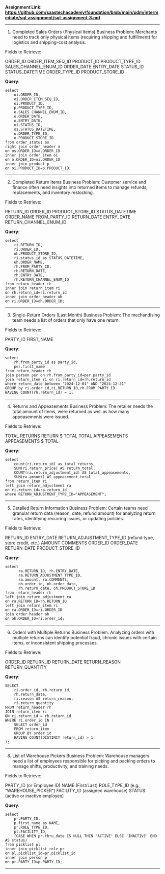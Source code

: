 **Assignment Link: https://github.com/saastechacademy/foundation/blob/main/udm/intermediate/sql-assignment/sql-assignment-3.md**

---

1. Completed Sales Orders (Physical Items)
Business Problem:
Merchants need to track only physical items (requiring shipping and fulfillment) for logistics and shipping-cost analysis.

Fields to Retrieve:

ORDER_ID
ORDER_ITEM_SEQ_ID
PRODUCT_ID
PRODUCT_TYPE_ID
SALES_CHANNEL_ENUM_ID
ORDER_DATE
ENTRY_DATE
STATUS_ID
STATUS_DATETIME
ORDER_TYPE_ID
PRODUCT_STORE_ID

**Query:**

```
select
	oi.ORDER_ID,
	oi.ORDER_ITEM_SEQ_ID,
	oi.PRODUCT_ID,
	p.PRODUCT_TYPE_ID,
	o.SALES_CHANNEL_ENUM_ID,
	o.ORDER_DATE,
	o.ENTRY_DATE,
	oi.STATUS_ID,
	os.STATUS_DATETIME,
	o.ORDER_TYPE_ID,
	o.PRODUCT_STORE_ID
from order_status os
right join order_header o
on os.ORDER_ID=o.ORDER_ID
inner join order_item oi
on o.ORDER_ID=oi.ORDER_ID
inner join product p
on oi.PRODUCT_ID=p.PRODUCT_ID;
```

------------------------------------------------------------------------------

2. Completed Return Items
Business Problem:
Customer service and finance often need insights into returned items to manage refunds, replacements, and inventory restocking.

Fields to Retrieve:

RETURN_ID
ORDER_ID
PRODUCT_STORE_ID
STATUS_DATETIME
ORDER_NAME
FROM_PARTY_ID
RETURN_DATE
ENTRY_DATE
RETURN_CHANNEL_ENUM_ID

**Query:**

```
select
	ri.RETURN_ID,
	ri.ORDER_ID,
	oh.PRODUCT_STORE_ID,
	ri.status_id as STATUS_DATETIME,
	oh.ORDER_NAME,
	rh.FROM_PARTY_ID,
	rh.RETURN_DATE,
	rh.ENTRY_DATE,
	rh.RETURN_CHANNEL_ENUM_ID
from return_header rh
inner join return_item ri
on rh.return_id=ri.return_id
inner join order_header oh
on ri.ORDER_ID=oh.ORDER_ID;

```

------------------------------------------------------------------------------

3. Single-Return Orders (Last Month)
Business Problem:
The mechandising team needs a list of orders that only have one return.

Fields to Retrieve:

PARTY_ID
FIRST_NAME

**Query:**

```
select 
	rh.from_party_id as party_id,
	per.first_name
from return_header rh 
join person per on rh.from_party_id=per.party_id
join return_item ri on ri.return_id=rh.return_id
where return_date between "2024-12-01" AND "2024-12-31"
GROUP by ri.order_id,ri.RETURN_ID,rh.FROM_PARTY_ID
HAVING COUNT(rh.return_id) = 1;
```

------------------------------------------------------------------------------

4. Returns and Appeasements
Business Problem:
The retailer needs the total amount of items, were returned as well as how many appeasements were issued.

Fields to Retrieve:

TOTAL RETURNS
RETURN $ TOTAL
TOTAL APPEASEMENTS
APPEASEMENTS $ TOTAL

**Query:**

```
select 
    count(ri.return_id) as total_returns,
	SUM(ri.return_price) AS return_total,
    COUNT(ra.return_adjustment_id) AS total_appeasements,
	SUM(ra.amount) AS appeasement_total
from return_item ri 
left join return_adjustment ra
on ri.return_id=ra.return_id
where RETURN_ADJUSTMENT_TYPE_ID="APPEASEMENT";
```

------------------------------------------------------------------------------

5. Detailed Return Information
Business Problem:
Certain teams need granular return data (reason, date, refund amount) for analyzing return rates, identifying recurring issues, or updating policies.

Fields to Retrieve:

RETURN_ID
ENTRY_DATE
RETURN_ADJUSTMENT_TYPE_ID (refund type, store credit, etc.)
AMOUNT
COMMENTS
ORDER_ID
ORDER_DATE
RETURN_DATE
PRODUCT_STORE_ID

**Query:**

```
select 
      ra.RETURN_ID, rh.ENTRY_DATE,
      ra.RETURN_ADJUSTMENT_TYPE_ID,
      ra.amount, ra.COMMENTS,
      oh.order_id, oh.order_date,
      rh.return_date, oh.PRODUCT_STORE_ID
from return_header rh 
left join return_adjustment ra
on ra.RETURN_ID=rh.RETURN_ID
left join return_item ri
on ra.ORDER_ID=ri.ORDER_ID 
join order_header oh
on oh.ORDER_ID=ri.order_id;
```

------------------------------------------------------------------------------

6. Orders with Multiple Returns
Business Problem:
Analyzing orders with multiple returns can identify potential fraud, chronic issues with certain items, or inconsistent shipping processes.

Fields to Retrieve:

ORDER_ID
RETURN_ID
RETURN_DATE
RETURN_REASON
RETURN_QUANTITY

**Query:**

```
SELECT 
    ri.order_id, rh.return_id,
    rh.return_date,
    ri.reason AS return_reason,
    ri.return_quantity
FROM return_header rh
JOIN return_item ri
ON ri.return_id = rh.return_id
WHERE ri.order_id IN (
    SELECT order_id
    FROM return_item
    GROUP BY order_id
    HAVING COUNT(DISTINCT return_id) > 1
);
```

------------------------------------------------------------------------------

8. List of Warehouse Pickers
Business Problem:
Warehouse managers need a list of employees responsible for picking and packing orders to manage shifts, productivity, and training needs.

Fields to Retrieve:

PARTY_ID (or Employee ID)
NAME (First/Last)
ROLE_TYPE_ID (e.g., “WAREHOUSE_PICKER”)
FACILITY_ID (assigned warehouse)
STATUS (active or inactive employee)

**Query:**

```
select
	pr.PARTY_ID,
	p.first_name as NAME,
	pr.ROLE_TYPE_ID,
	pl.FACILITY_ID,
	(CASE WHEN pr.thru_date IS NULL THEN 'ACTIVE' ELSE 'INACTIVE' END AS status)
from picklist pl
inner join picklist_role pr
on pl.picklist_id=pr.picklist_id
inner join person p
on pr.PARTY_ID=p.PARTY_ID;
```

------------------------------------------------------------------------------
